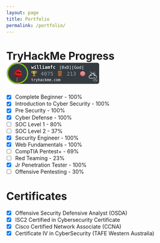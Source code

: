 ```yaml
---
layout: page
title: Portfolio
permalink: /portfolio/
---
```


# TryHackMe Progress <img src="/assets/THMBadge.png">

- [x] Complete Beginner - 100%
- [x] Introduction to Cyber Security - 100%
- [x] Pre Security - 100%
- [x] Cyber Defense - 100%
- [ ] SOC Level 1 - 80%
- [ ] SOC Level 2 - 37%
- [x] Security Engineer - 100%
- [x] Web Fundamentals - 100%
- [ ] CompTIA Pentest+ - 69%
- [ ] Red Teaming - 23%
- [x] Jr Penetration Tester - 100%
- [ ] Offensive Pentesting - 30%

# Certificates
- [X] Offensive Security Defensive Analyst (OSDA)
- [x] ISC2 Certified in Cybersecurity Certificate
- [x] Cisco Certified Network Associate (CCNA)
- [x] Certificate IV in CyberSecurity (TAFE Western Australia)
